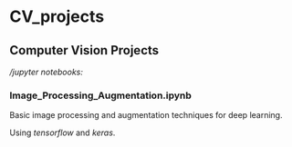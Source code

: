 # CV_projects
## Computer Vision Projects



*/jupyter notebooks:*

### Image_Processing_Augmentation.ipynb

Basic image processing and augmentation techniques for deep learning.

Using *tensorflow* and *keras*.
